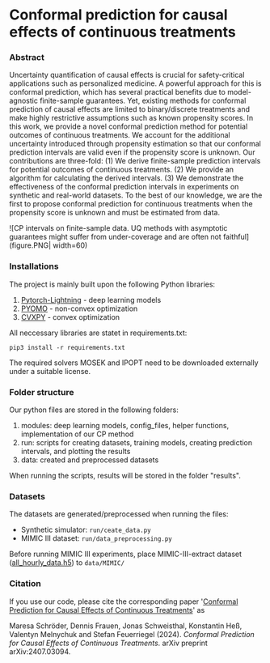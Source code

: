 # Conformal prediction for causal effects of continuous treatments

### Abstract
Uncertainty quantification of causal effects is crucial for safety-critical applications such as personalized medicine. A powerful approach for this is conformal prediction, which has several practical benefits due to model-agnostic finite-sample guarantees. Yet, existing methods for conformal prediction of causal effects are limited to binary/discrete treatments and make highly restrictive assumptions such as known propensity scores. In this work, we provide a novel conformal prediction method for potential outcomes of continuous treatments. We account for the additional uncertainty introduced through propensity estimation so that our conformal prediction intervals are valid even if the propensity score is unknown. Our contributions are three-fold: (1) We derive finite-sample prediction intervals for potential outcomes of continuous treatments. (2) We provide an algorithm for calculating the derived intervals. (3) We demonstrate the effectiveness of the conformal prediction intervals in experiments on synthetic and real-world datasets. To the best of our knowledge, we are the first to propose conformal prediction for continuous treatments when the propensity score is unknown and must be estimated from data. 


![CP intervals on finite-sample data. UQ methods with asymptotic guarantees might suffer from under-coverage and are often not faithful](figure.PNG| width=60)



### Installations

The project is mainly built upon the following Python libraries:
1. [Pytorch-Lightning](https://pytorch-lightning.readthedocs.io/en/latest/) - deep learning models
2. [PYOMO](https://pyomo.readthedocs.io/en/stable/index.html) - non-convex optimization
3. [CVXPY](https://www.cvxpy.org/) - convex optimization


All neccessary libraries are statet in requirements.txt:
```console
pip3 install -r requirements.txt
```

The required solvers MOSEK and IPOPT need to be downloaded externally under a suitable license.


### Folder structure

Our python files are stored in the following folders:
1. modules: deep learning models, config_files, helper functions, implementation of our CP method
2. run: scripts for creating datasets, training models, creating prediction intervals, and plotting the results
3. data: created and preprocessed datasets

When running the scripts, results will be stored in the folder "results".

### Datasets
The datasets are generated/preprocessed when running the files:
- Synthetic simulator: `run/ceate_data.py`
- MIMIC III dataset: `run/data_preprocessing.py`

Before running MIMIC III experiments, place MIMIC-III-extract dataset ([all_hourly_data.h5](https://github.com/MLforHealth/MIMIC_Extract)) to `data/MIMIC/`


### Citation

If you use our code, please cite the corresponding paper '[Conformal Prediction for Causal Effects of Continuous Treatments](https://arxiv.org/abs/2407.03094)' as

Maresa Schröder, Dennis Frauen, Jonas Schweisthal, Konstantin Heß, Valentyn Melnychuk and Stefan Feuerriegel (2024). *Conformal Prediction for Causal Effects of Continuous Treatments*. arXiv preprint arXiv:2407.03094.